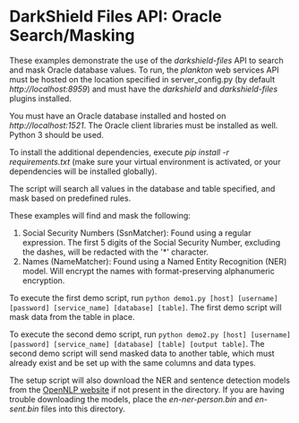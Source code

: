 # DarkShield Files API: Oracle Search/Masking

These examples demonstrate the use of the *darkshield-files* API to search and mask Oracle database values. To run, the *plankton* web services API must be hosted on 
the location specified in server_config.py (by default *http://localhost:8959*) and must have the *darkshield* and *darkshield-files* plugins 
installed.

You must have an Oracle database installed and hosted on *http://localhost:1521*. The Oracle client libraries must be 
installed as well. Python 3 should be used.

To install the additional dependencies, execute *pip install -r requirements.txt* 
(make sure your virtual environment is activated, or your dependencies will 
be installed globally).

The script will search all values in the database and table specified, and mask based on predefined rules.

These examples will find and mask the following:

1. Social Security Numbers (SsnMatcher): Found using a regular expression. The first 5 digits of the Social Security Number,
excluding the dashes, will be redacted with the '*' character.
2. Names (NameMatcher): Found using a Named Entity Recognition (NER) model. Will encrypt the names with 
format-preserving alphanumeric encryption.

To execute the first demo script, run `python demo1.py [host] [username] [password] [service_name] [database] [table]`.
The first demo script will mask data from the table in place.

To execute the second demo script, run `python demo2.py [host] [username] [password] [service_name] [database] [table] [output table]`. 
The second demo script will send masked data to another table, which must already exist and be set up with the same columns and data types.


The setup script will also download the NER and sentence detection models from the
[OpenNLP website](http://opennlp.sourceforge.net/models-1.5/) if not present in the
directory. If you are having trouble downloading the models, place the *en-ner-person.bin*
and *en-sent.bin* files into this directory.
